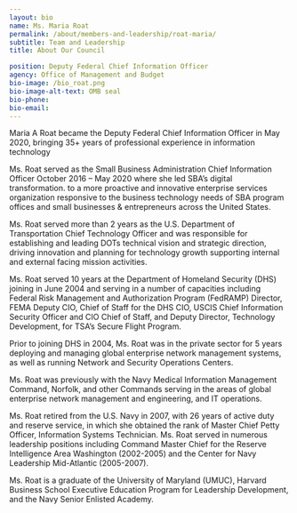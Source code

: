 ```yaml
---
layout: bio
name: Ms. Maria Roat
permalink: /about/members-and-leadership/roat-maria/
subtitle: Team and Leadership
title: About Our Council

position: Deputy Federal Chief Information Officer
agency: Office of Management and Budget
bio-image: /bio_roat.png
bio-image-alt-text: OMB seal
bio-phone:
bio-email:
---
```

Maria A Roat became the Deputy Federal Chief Information Officer in May 2020, bringing 35+ years of professional experience in information technology

Ms. Roat served as the Small Business Administration Chief Information Officer October 2016 – May 2020 where she led SBA’s digital transformation.   to a more proactive and innovative enterprise services organization responsive to the business technology needs of SBA program offices and small businesses & entrepreneurs across the United States.  

Ms. Roat served more than 2 years as the U.S. Department of Transportation Chief Technology Officer and was responsible for establishing and leading DOTs technical vision and strategic direction, driving innovation and planning for technology growth supporting internal and external facing mission activities.

Ms. Roat served 10 years at the Department of Homeland Security (DHS) joining in June 2004 and serving in a number of capacities including Federal Risk Management and Authorization Program (FedRAMP) Director, FEMA Deputy CIO, Chief of Staff for the DHS CIO, USCIS Chief Information Security Officer and CIO Chief of Staff, and Deputy Director, Technology Development, for TSA’s Secure Flight Program.   

Prior to joining DHS in 2004, Ms. Roat was in the private sector for 5 years deploying and managing global enterprise network management systems, as well as running Network and Security Operations Centers.

Ms. Roat was previously with the Navy Medical Information Management Command, Norfolk, and other Commands serving in the areas of global enterprise network management and engineering, and IT operations.

Ms. Roat retired from the U.S. Navy in 2007, with 26 years of active duty and reserve service, in which she obtained the rank of Master Chief Petty Officer, Information Systems Technician.  Ms. Roat served in numerous leadership positions including Command Master Chief for the Reserve Intelligence Area Washington (2002-2005) and the Center for Navy Leadership Mid-Atlantic (2005-2007).  

Ms. Roat is a graduate of the University of Maryland (UMUC), Harvard Business School Executive Education Program for Leadership Development, and the Navy Senior Enlisted Academy.  
